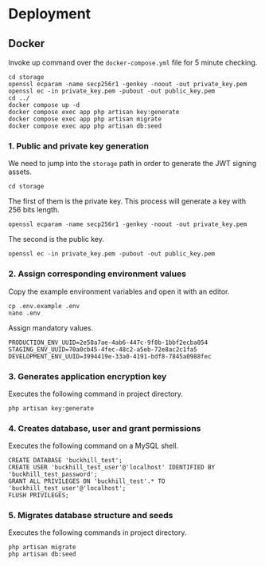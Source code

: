 # Deployment

## Docker

Invoke up command over the `docker-compose.yml` file for 5 minute checking.

```
cd storage
openssl ecparam -name secp256r1 -genkey -noout -out private_key.pem
openssl ec -in private_key.pem -pubout -out public_key.pem
cd ../
docker compose up -d
docker compose exec app php artisan key:generate
docker compose exec app php artisan migrate
docker compose exec app php artisan db:seed
```

### 1. Public and private key generation

We need to jump into the `storage` path in order to generate the JWT signing assets.

```shell
cd storage
```

The first of them is the private key. This process will generate a key with 256 bits length.

```shell
openssl ecparam -name secp256r1 -genkey -noout -out private_key.pem
```

The second is the public key.

```shell
openssl ec -in private_key.pem -pubout -out public_key.pem
```

### 2. Assign corresponding environment values

Copy the example environment variables and open it with an editor.

```shell
cp .env.example .env
nano .env
```

Assign mandatory values.

```shell
PRODUCTION_ENV_UUID=2e58a7ae-4ab6-447c-9f8b-1bbf2ecba054
STAGING_ENV_UUID=70a0cb45-4fec-48c2-a5eb-72e8ac2c1fa5
DEVELOPMENT_ENV_UUID=3994419e-33a0-4191-bdf8-7845a0988fec
```

### 3. Generates application encryption key

Executes the following command in project directory.

```shell
php artisan key:generate
```

### 4. Creates database, user and grant permissions

Executes the following command on a MySQL shell.

```shell
CREATE DATABASE 'buckhill_test';
CREATE USER 'buckhill_test_user'@'localhost' IDENTIFIED BY 'buckhill_test_password';
GRANT ALL PRIVILEGES ON 'buckhill_test'.* TO 'buckhill_test_user'@'localhost';
FLUSH PRIVILEGES;
```

### 5. Migrates database structure and seeds

Executes the following commands in project directory.

```shell
php artisan migrate
php artisan db:seed
```
